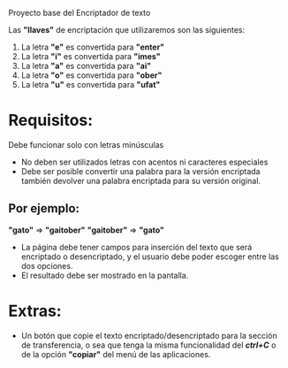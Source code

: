 Proyecto base del Encriptador de texto

Las **"llaves"** de encriptación que utilizaremos son las siguientes:

1. La letra **"e"** es convertida para **"enter"**
2. La letra **"i"** es convertida para **"imes"**
3. La letra **"a"** es convertida para **"ai"**
4. La letra **"o"** es convertida para **"ober"**
5. La letra **"u"** es convertida para **"ufat"**

# Requisitos:
Debe funcionar solo con letras minúsculas
- No deben ser utilizados letras con acentos ni caracteres especiales
- Debe ser posible convertir una palabra para la versión encriptada también devolver una palabra encriptada para su versión original.

## Por ejemplo:
**"gato"** => **"gaitober"**
**"gaitober"** => **"gato"**

-	La página debe tener campos para
inserción del texto que será encriptado o desencriptado, y el usuario debe poder escoger entre las dos opciones.
-	El resultado debe ser mostrado en la pantalla.

# Extras:
- Un botón que copie el texto encriptado/desencriptado para la sección de transferencia, o sea que tenga la misma funcionalidad del **_ctrl+C_** o de la opción **"copiar"** del menú de las aplicaciones.